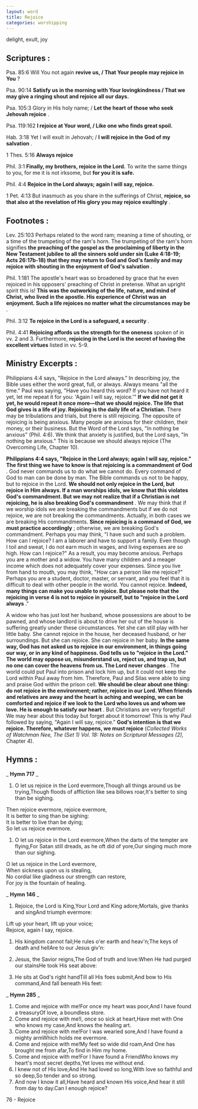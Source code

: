 ```yaml
---
layout: word
title: Rejoice
categories: worshipping
---
```


delight, exult, joy

## Scriptures :

Psa. 85:6 Will You not again **revive us, / That Your people may rejoice in You** ?

Psa. 90:14 **Satisfy us in the morning with Your lovingkindness / That we may give a ringing shout and rejoice all our days.**

Psa. 105:3 Glory in His holy name; / **Let the heart of those who seek Jehovah rejoice** .

Psa. 119:162 **I rejoice at Your word, / Like one who finds great spoil.**

Hab. 3:18 Yet I will exult in Jehovah; / **I will rejoice in the God of my salvation** .

1 Thes. 5:16 **Always rejoice**

Phil. 3:1 **Finally, my brothers, rejoice in the Lord.** To write the same things to you, for me it is not irksome, but **for you it is safe.**

Phil. 4:4 **Rejoice in the Lord always; again I will say, rejoice.**

1 Pet. 4:13 But inasmuch as you share in the sufferings of Christ, **rejoice, so that also at the revelation of His glory you may rejoice exultingly** .

## Footnotes :

Lev. 25:103 Perhaps related to the word ram; meaning a time of shouting, or a time of the trumpeting of the ram's horn. The trumpeting of the ram's horn signifies **the preaching of the gospel as the proclaiming of liberty in the New Testament jubilee to all the sinners sold under sin (Luke 4:18-19; Acts 26:17b-18) that they may return to God and God's family and may rejoice with shouting in the enjoyment of God's salvation** .

Phil. 1:181 The apostle's heart was so broadened by grace that he even rejoiced in his opposers' preaching of Christ in pretense. What an upright spirit this is! **This was the outworking of the life, nature, and mind of Christ, who lived in the apostle. His experience of Christ was an enjoyment. Such a life rejoices no matter what the circumstances may be** .

Phil. 3:12  **To rejoice in the Lord is a safeguard, a security** .

Phil. 4:41 **Rejoicing affords us the strength for the oneness** spoken of in vv. 2 and 3. Furthermore, **rejoicing in the Lord is the secret of having the excellent virtues** listed in vv. 5-9.

## Ministry Excerpts :

Philippians 4:4 says, "Rejoice in the Lord always." In describing joy, the Bible uses either the word great, full, or always. Always means "all the time." Paul was saying, "Have you heard this word? If you have not heard it yet, let me repeat it for you: 'Again I will say, rejoice.'" **If we did not get it yet, he would repeat it once more—that we should rejoice. The life that God gives is a life of joy. Rejoicing is the daily life of a Christian.** There may be tribulations and trials, but there is still rejoicing. The opposite of rejoicing is being anxious. Many people are anxious for their children, their money, or their business. But the Word of the Lord says, "In nothing be anxious" (Phil. 4:6). We think that anxiety is justified, but the Lord says, "In nothing be anxious." This is because we should always rejoice (The Overcoming Life, Chapter 10).

**Philippians 4:4 says, "Rejoice in the Lord always; again I will say, rejoice." The first thing we have to know is that rejoicing is a commandment of God** . God never commands us to do what we cannot do. Every command of God to man can be done by man. The Bible commands us not to be happy, but to rejoice in the Lord. **We should not only rejoice in the Lord, but rejoice in Him always. If a man worships idols, we know that this violates God's commandment. But we may not realize that if a Christian is not rejoicing, he is also breaking God's commandment** . We may think that if we worship idols we are breaking the commandments but if we do not rejoice, we are not breaking the commandments. Actually, in both cases we are breaking His commandments. **Since rejoicing is a command of God, we must practice accordingly** ; otherwise, we are breaking God's commandment. Perhaps you may think, "I have such and such a problem. How can I rejoice? I am a laborer and have to support a family. Even though I toil and sweat, I do not earn much in wages, and living expenses are so high. How can I rejoice?" As a result, you may become anxious. Perhaps you are a mother and a widow. You have many children and a meager income which does not adequately cover your expenses. Since you live from hand to mouth, you may think, "How can a person like me rejoice?" Perhaps you are a student, doctor, master, or servant, and you feel that it is difficult to deal with other people in the world. You cannot rejoice. **Indeed, many things can make you unable to rejoice. But please note that the rejoicing in verse 4 is not to rejoice in yourself, but to "rejoice in the Lord always** ."

A widow who has just lost her husband, whose possessions are about to be pawned, and whose landlord is about to drive her out of the house is suffering greatly under these circumstances. Yet she can still play with her little baby. She cannot rejoice in the house, her deceased husband, or her surroundings. But she can rejoice. She can rejoice in her baby. **In the same way, God has not asked us to rejoice in our environment, in things going our way, or in any kind of happiness. God tells us to "rejoice in the Lord." The world may oppose us, misunderstand us, reject us, and trap us, but no one can cover the heavens from us. The Lord never changes** . The world could put Paul into prison and lock him up, but it could not keep the Lord within Paul away from him. Therefore, Paul and Silas were able to sing and praise God within the prison cell. **We should be clear about one thing: do not rejoice in the environment; rather, rejoice in our Lord. When friends and relatives are away and the heart is aching and weeping, we can be comforted and rejoice if we look to the Lord who loves us and whom we love. He is enough to satisfy our heart** . But Christians are very forgetful! We may hear about this today but forget about it tomorrow! This is why Paul followed by saying, "Again I will say, rejoice." **God's intention is that we rejoice. Therefore, whatever happens, we must rejoice** (_Collected Works of Watchman Nee, The (Set 1) Vol. 18: Notes on Scriptural Messages (2),_ Chapter 4).

## Hymns :

_ **Hymn 717** _

1. O let us rejoice in the Lord evermore,Though all things around us be trying,Though floods of affliction like sea billows roar,It's better to sing than be sighing.

Then rejoice evermore, rejoice evermore,  
It is better to sing than be sighing:  
It is better to live than be dying;  
So let us rejoice evermore.

1. O let us rejoice in the Lord evermore,When the darts of the tempter are flying,For Satan still dreads, as he oft did of yore,Our singing much more than our sighing.

O let us rejoice in the Lord evermore,  
When sickness upon us is stealing,  
No cordial like gladness our strength can restore,  
For joy is the fountain of healing.

_ **Hymn 146** _

1. Rejoice, the Lord is King,Your Lord and King adore;Mortals, give thanks and singAnd triumph evermore:

Lift up your heart, lift up your voice;  
Rejoice, again I say, rejoice.

1. His kingdom cannot fail;He rules o'er earth and heav'n;The keys of death and hellAre to our Jesus giv'n:
2. Jesus, the Savior reigns,The God of truth and love:When He had purged our stainsHe took His seat above:

1. He sits at God's right handTill all His foes submit,And bow to His command,And fall beneath His feet:

_ **Hymn 285** _

1. Come and rejoice with me!For once my heart was poor,And I have found a treasuryOf love, a boundless store.
2. Come and rejoice with me!I, once so sick at heart,Have met with One who knows my case,And knows the healing art.
3. Come and rejoice with me!For I was wearied sore,And I have found a mighty armWhich holds me evermore.
4. Come and rejoice with me!My feet so wide did roam,And One has brought me from afar,To find in Him my home.
5. Come and rejoice with me!For I have found a FriendWho knows my heart's most secret depths,Yet loves me without end.
6. I knew not of His love;And He had loved so long,With love so faithful and so deep,So tender and so strong.
7. And now I know it all,Have heard and known His voice,And hear it still from day to day.Can I enough rejoice?

76 - Rejoice
